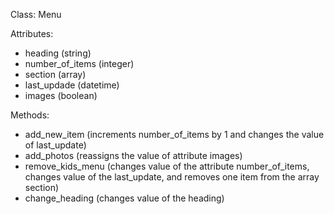 Class: Menu

Attributes:
* heading (string)
* number_of_items (integer)
* section (array)
* last_updade (datetime)
* images (boolean)

Methods:
* add_new_item (increments number_of_items by 1 and changes the value of  last_update)
* add_photos (reassigns the value of attribute images)
* remove_kids_menu (changes value of the attribute number_of_items, changes value of the last_update, and removes one item from the array section)
* change_heading (changes value of the heading)
